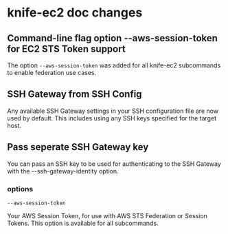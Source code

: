 <!---
This file is reset everytime when a new release is done. Contents of this file is for the currently unreleased version.
-->

# knife-ec2 doc changes

## Command-line flag option --aws-session-token for EC2 STS Token support
The option `--aws-session-token` was added for all knife-ec2 subcommands to
enable federation use cases.

## SSH Gateway from SSH Config
Any available SSH Gateway settings in your SSH configuration file are now used
by default. This includes using any SSH keys specified for the target host.

## Pass seperate SSH Gateway key
You can pass an SSH key to be used for authenticating to the SSH Gateway with
the --ssh-gateway-identity option.

### options

```
--aws-session-token
```

Your AWS Session Token, for use with AWS STS Federation or Session Tokens.
This option is available for all subcommands.
